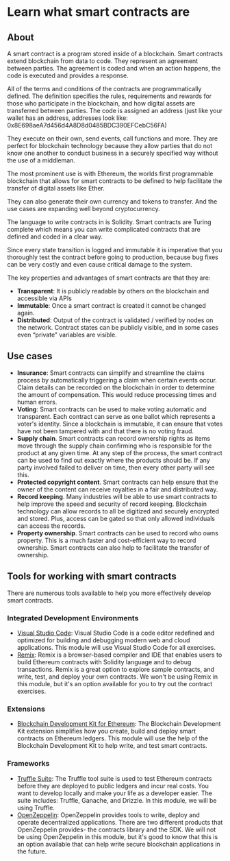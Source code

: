 # Learn what smart contracts are

## About

A smart contract is a program stored inside of a blockchain. Smart contracts extend blockchain from data to code. They represent an agreement between parties. The agreement is coded and when an action happens, the code is executed and provides a response.  

All of the terms and conditions of the contracts are programmatically defined. The definition specifies the rules, requirements and rewards for those who participate in the blockchain, and how digital assets are transferred between parties. The code is assigned an address (just like your wallet has an address, addresses look like: 0x8E698aeA7d456d4A8D8d0485BDC390EFCebC56FA)

They execute on their own, send events, call functions and more. They are perfect for blockchain technology because they allow parties that do not know one another to conduct business in a securely specified way without the use of a middleman.

The most prominent use is with Ethereum, the worlds first programmable blockchain that allows for smart contracts to be defined to help facilitate the transfer of digital assets like Ether.

They can also generate their own currency and tokens to transfer. And the use cases are expanding well beyond cryptocurrency.

 The language to write contracts in is Solidity. Smart contracts are Turing complete which means you can write complicated contracts that are defined and coded in a clear way.  

Since every state transition is logged and immutable it is imperative that you thoroughly test the contract before going to production, because bug fixes can be very costly and even cause critical damage to the system.

The key properties and advantages of smart contracts are that they are:

- **Transparent**: It is publicly readable by others on the blockchain and accessible via APIs
- **Immutable**: Once a smart contract is created it cannot be changed again.
- **Distributed**: Output of the contract is validated / verified by nodes on the network. Contract states can be publicly visible, and in some cases even “private” variables are visible.

## Use cases

- **Insurance**: Smart contracts can simplify and streamline the claims process by automatically triggering a claim when certain events occur. Claim details can be recorded on the blockchain in order to determine the amount of compensation. This would reduce processing times and human errors.
- **Voting**: Smart contracts can be used to make voting automatic and transparent. Each contract can serve as one ballot which represents a voter's identity. Since a blockchain is immutable, it can ensure that votes have not been tampered with and that there is no voting fraud.
- **Supply chain**. Smart contracts can record ownership rights as items move through the supply chain confirming who is responsible for the product at any given time. At any step of the process, the smart contract can be used to find out exactly where the products should be. If any party involved failed to deliver on time, then every other party will see this.
- **Protected copyright content**. Smart contracts can help ensure that the owner of the content can receive royalties in a fair and distributed way.
- **Record keeping**. Many industries will be able to use smart contracts to help improve the speed and security of record keeping. Blockchain technology can allow records to all be digitized and securely encrypted and stored. Plus, access can be gated so that only allowed individuals can access the records.
- **Property ownership**. Smart contracts can be used to record who owns property. This is a much faster and cost-efficient way to record ownership. Smart contracts can also help to facilitate the transfer of ownership.

## Tools for working with smart contracts

There are numerous tools available to help you more effectively develop smart contracts.

### Integrated Development Environments

- [Visual Studio Code](https://code.visualstudio.com/): Visual Studio Code is a code editor redefined and optimized for building and debugging modern web and cloud applications. This module will use Visual Studio Code for all exercises.
- [Remix](https://remix.ethereum.org/): Remix is a browser-based compiler and IDE that enables users to build Ethereum contracts with Solidity language and to debug transactions. Remix is a great option to explore sample contracts, and write, test, and deploy your own contracts. We won't be using Remix in this module, but it's an option available for you to try out the contract exercises.

### Extensions

- [Blockchain Development Kit for Ethereum](https://marketplace.visualstudio.com/items?itemName=AzBlockchain.azure-blockchain): The Blockchain Development Kit extension simplifies how you create, build and deploy smart contracts on Ethereum ledgers. This module will use the help of the Blockchain Development Kit to help write, and test smart contracts.

### Frameworks

- [Truffle Suite](https://www.trufflesuite.com): The Truffle tool suite is used to test Ethereum contracts before they are deployed to public ledgers and incur real costs. You want to develop locally and make your life as a developer easier. The suite includes: Truffle, Ganache, and Drizzle. In this module, we will be using Truffle.
- [OpenZeppelin](https://openzeppelin.com/): OpenZeppelin provides tools to write, deploy and operate decentralized applications. There are two different products that OpenZeppelin provides- the contracts library and the SDK. We will not be using OpenZeppelin in this module, but it's good to know that this is an option available that can help write secure blockchain applications in the future.

